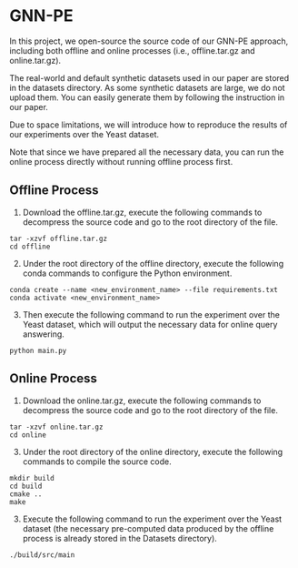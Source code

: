 # GNN-PE

In this project, we open-source the source code of our GNN-PE approach, including both offline and online processes (i.e., offline.tar.gz and online.tar.gz).

The real-world and default synthetic datasets used in our paper are stored in the datasets directory. As some synthetic datasets are large, we do not upload them. You can easily generate them by following the instruction in our paper.

Due to space limitations, we will introduce how to reproduce the results of our experiments over the Yeast dataset.

Note that since we have prepared all the necessary data, you can run the online process directly without running offline process first.

## Offline Process
1. Download the offline.tar.gz, execute the following commands to decompress the source code and go to the root directory of the file.

```
tar -xzvf offline.tar.gz
cd offline
```

2. Under the root directory of the offline directory, execute the following conda commands to configure the Python environment.

```
conda create --name <new_environment_name> --file requirements.txt
conda activate <new_environment_name>
```

3. Then execute the following command to run the experiment over the Yeast dataset, which will output the necessary data for online query answering.

```
python main.py
```

## Online Process
1. Download the online.tar.gz, execute the following commands to decompress the source code and go to the root directory of the file.

```
tar -xzvf online.tar.gz
cd online
```

3. Under the root directory of the online directory, execute the following commands to compile the source code.

```
mkdir build
cd build
cmake ..
make
```

3. Execute the following command to run the experiment over the Yeast dataset (the necessary pre-computed data produced by the offline process is already stored in the Datasets directory).

```
./build/src/main
```




